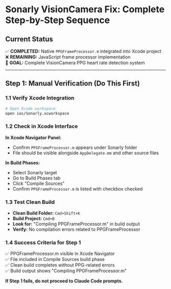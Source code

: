 # Sonarly VisionCamera Fix: Complete Step-by-Step Sequence

## Current Status
✅ **COMPLETED:** Native `PPGFrameProcessor.m` integrated into Xcode project  
❌ **REMAINING:** JavaScript frame processor implementation  
🎯 **GOAL:** Complete VisionCamera PPG heart rate detection system

---

## Step 1: Manual Verification (Do This First)

### 1.1 Verify Xcode Integration
```bash
# Open Xcode workspace
open ios/Sonarly.xcworkspace
```

### 1.2 Check in Xcode Interface
**In Xcode Navigator Panel:**
- Confirm `PPGFrameProcessor.m` appears under Sonarly folder
- File should be visible alongside `AppDelegate.mm` and other source files

**In Build Phases:**
- Select Sonarly target
- Go to Build Phases tab
- Click "Compile Sources" 
- Confirm `PPGFrameProcessor.m` is listed with checkbox checked

### 1.3 Test Clean Build
- **Clean Build Folder:** `Cmd+Shift+K`
- **Build Project:** `Cmd+B`
- **Look for:** "Compiling PPGFrameProcessor.m" in build output
- **Verify:** No compilation errors related to PPGFrameProcessor

### 1.4 Success Criteria for Step 1
✅ PPGFrameProcessor.m visible in Xcode Navigator  
✅ File included in Compile Sources build phase  
✅ Clean build completes without PPG-related errors  
✅ Build output shows "Compiling PPGFrameProcessor.m"

**If Step 1 fails, do not proceed to Claude Code prompts.**

